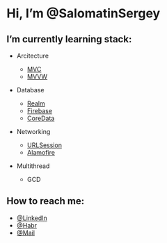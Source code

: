 # Hi, I’m @SalomatinSergey

## I’m currently learning stack:

- Arcitecture
  - [MVC](https://github.com/SalomatinSergey/UserInfo/tree/main)
  - [MVVW](https://github.com/SalomatinSergey/UserInfo/tree/MVVM_TableVIew)

- Database
  - [Realm](https://github.com/SalomatinSergey/PlaceFinder)
  - [Firebase](https://github.com/SalomatinSergey/ToDoWithFirebase) 
  - [CoreData](https://github.com/SalomatinSergey/ToDoList)
  
- Networking 
  - [URLSession](https://github.com/SalomatinSergey/Networking/tree/master)
  - [Alamofire](https://github.com/SalomatinSergey/Networking/tree/master)
  
- Multithread 
  - GCD

## How to reach me: 

  - [@LinkedIn](https://www.linkedin.com/in/SalomatinSV)
  - [@Habr](https://career.habr.com/sith071)
  - [@Mail](mailto:salomatinsv8@gmail.com)

<!---

--->

